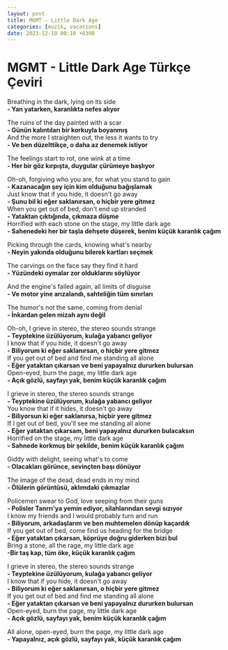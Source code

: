 ```yaml
---
layout: post
title: MGMT - Little Dark Age
categories: [muzik, vacations]
date: 2023-12-10 00:10 +0300
---
```


# MGMT - Little Dark Age Türkçe Çeviri


Breathing in the dark, lying on its side <br>
**- Yan yatarken, karanlıkta nefes alıyor**

The ruins of the day painted with a scar <br>
**- Günün kalıntıları bir korkuyla boyanmış <br>**
And the more I straighten out, the less it wants to try <br>
**- Ve ben düzelttikçe, o daha az denemek istiyor**

The feelings start to rot, one wink at a time <br>
**- Her bir  göz kırpışta, duygular çürümeye başlıyor**

Oh-oh, forgiving who you are, for what you stand to gain <br>
**- Kazanacağın şey için kim olduğunu bağışlamak <br>**
Just know that if you hide, it doesn't go away <br>
**- Şunu bil ki eğer saklanırsan, o hiçbir yere gitmez <br>**
When you get out of bed, don't end up stranded <br>
**- Yataktan çıktığında, çıkmaza düşme <br>**
Horrified with each stone on the stage, my little dark age <br>
**- Sahenedeki her bir taşla dehşete düşerek, benim küçük karanlık çağım**

Picking through the cards, knowing what's nearby <br>
**- Neyin yakında olduğunu bilerek kartları seçmek**

The carvings on the face say they find it hard <br>
**- Yüzündeki oymalar zor olduklarını söylüyor**

And the engine's failed again, all limits of disguise <br>
**- Ve motor yine arızalandı, sahteliğin tüm sınırları**

The humor's not the same, coming from denial <br>
**- İnkardan gelen mizah aynı değil**

Oh-oh, I grieve in stereo, the stereo sounds strange <br>
**- Teyptekine üzülüyorum, kulağa yabancı geliyor <br>**
I know that if you hide, it doesn't go away <br>
**- Biliyorum ki eğer saklanırsan, o hiçbir yere gitmez <br>**
If you get out of bed and find me standing all alone <br>
**- Eğer yataktan çıkarsan ve beni yapayalnız dururken bulursan <br>**
Open-eyed, burn the page, my little dark age <br>
**- Açık gözlü, sayfayı yak, benim küçük karanlık çağım**

I grieve in stereo, the stereo sounds strange <br>
**- Teyptekine üzülüyorum, kulağa yabancı geliyor <br>**
You know that if it hides, it doesn't go away <br>
**- Biliyorsun ki eğer saklanırsa, hiçbir yere gitmez <br>**
If I get out of bed, you'll see me standing all alone <br>
**- Eğer yataktan çıkarsam, beni yapayalnız dururken bulacaksın <br>**
Horrified on the stage, my little dark age <br>
**- Sahnede korkmuş bir şekilde, benim küçük karanlık çağım**

Giddy with delight, seeing what's to come <br>
**- Olacakları görünce, sevinçten başı dönüyor**

The image of the dead, dead ends in my mind <br>
**- Ölülerin görüntüsü, aklımdaki çıkmazlar <br>**

Policemen swear to God, love seeping from their guns <br>
**- Polisler Tanrrı'ya yemin ediyor, silahlarından sevgi sızıyor <br>**
I know my friends and I would probably turn and run <br>
**- Biliyorum, arkadaşlarım ve ben muhtemelen dönüp kaçardık <br>**
If you get out of bed, come find us heading for the bridge <br>
**- Eğer yataktan çıkarsan, köprüye doğru giderken bizi bul <br>**
Bring a stone, all the rage, my little dark age <br>
**-Bir taş kap, tüm öke, küçük karanlık çağım <br>**

I grieve in stereo, the stereo sounds strange <br>
**- Teyptekine üzülüyorum, kulağa yabancı geliyor <br>**
I know that if you hide, it doesn't go away <br>
**- Biliyorum ki eğer saklanırsan, o hiçbir yere gitmez <br>**
If you get out of bed and find me standing all alone <br>
**- Eğer yataktan çıkarsan ve beni yapayalnız dururken bulursan <br>**
Open-eyed, burn the page, my little dark age <br>
**- Açık gözlü, sayfayı yak, benim küçük karanlık çağım**

All alone, open-eyed, burn the page, my little dark age <br>
**- Yapayalnız, açık gözlü, sayfayı yak, küçük karanlık çağım**